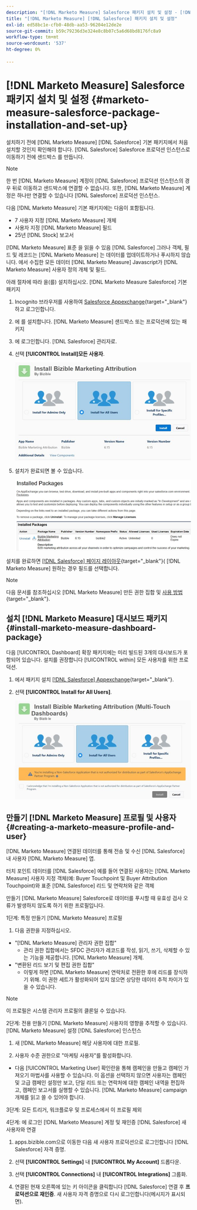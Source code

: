 ```yaml
---
description: "[!DNL Marketo Measure] Salesforce 패키지 설치 및 설정 - [!DNL Marketo Measure] - 제품 설명서"
title: "[!DNL Marketo Measure] [!DNL Salesforce] 패키지 설치 및 설정"
exl-id: ed58bc1e-cfb0-48db-aa53-96204e12de2e
source-git-commit: b59c79236d3e324e8c8b07c5a6d68bd8176fc8a9
workflow-type: tm+mt
source-wordcount: '537'
ht-degree: 0%

---
```


# [!DNL Marketo Measure] Salesforce 패키지 설치 및 설정 {#marketo-measure-salesforce-package-installation-and-set-up}

설치하기 전에 [!DNL Marketo Measure] [!DNL Salesforce] 기본 패키지에서 처음 설치할 것인지 확인해야 합니다. [!DNL Salesforce] Salesforce 프로덕션 인스턴스로 이동하기 전에 샌드박스 를 만듭니다.

>[!NOTE]
>
>한 번 [!DNL Marketo Measure] 계정이 [!DNL Salesforce] 프로덕션 인스턴스의 경우 뒤로 이동하고 샌드박스에 연결할 수 없습니다. 또한, [!DNL Marketo Measure] 계정은 하나만 연결할 수 있습니다 [!DNL Salesforce] 프로덕션 인스턴스.

다음 [!DNL Marketo Measure] 기본 패키지에는 다음이 포함됩니다.

* 7 사용자 지정 [!DNL Marketo Measure] 개체
* 사용자 지정 [!DNL Marketo Measure] 필드
* 25년 [!DNL Stock] 보고서

[!DNL Marketo Measure] 표준 을 읽을 수 있음 [!DNL Salesforce] 그러나 객체, 필드 및 레코드는 [!DNL Marketo Measure] 는 데이터를 업데이트하거나 푸시하지 않습니다. 에서 수집한 모든 데이터 [!DNL Marketo Measure] Javascript가 [!DNL Marketo Measure] 사용자 정의 개체 및 필드.

아래 절차에 따라 을(를) 설치하십시오. [!DNL Marketo Measure Salesforce] 기본 패키지

1. Incognito 브라우저를 사용하여 [Salesforce Appexchange](https://appexchange.salesforce.com/appxListingDetail?listingId=a0N3000000B3KLuEAN){target=&quot;_blank&quot;} 하고 로그인합니다.

1. 에 를 설치합니다. [!DNL Marketo Measure] 샌드박스 또는 프로덕션에 있는 패키지

1. 에 로그인합니다. [!DNL Salesforce] 관리자로.

1. 선택 **[!UICONTROL Install]모든 사용자**.

   ![](assets/marketo-measure-salesforce-package-installation-and-set-up-1.png)

1. 설치가 완료되면 볼 수 있습니다.

   ![](assets/marketo-measure-salesforce-package-installation-and-set-up-2.png)

설치를 완료하면 [[!DNL Salesforce] 페이지 레이아웃](/help/configuration-and-setup/marketo-measure-and-salesforce/page-layout-instructions.md){target=&quot;_blank&quot;}( [!DNL Marketo Measure] 원하는 경우 필드를 선택합니다.

>[!NOTE]
>
>다음 문서를 참조하십시오 [!DNL Marketo Measure] 만든 권한 집합 및 [사용 방법](/help/configuration-and-setup/marketo-measure-and-salesforce/marketo-measure-permission-sets.md){target=&quot;_blank&quot;}.

## 설치 [!DNL Marketo Measure] 대시보드 패키지 {#install-marketo-measure-dashboard-package}

다음 [!UICONTROL Dashboard] 확장 패키지에는 미리 빌드된 3개의 대시보드가 포함되어 있습니다. 설치를 권장합니다 [!UICONTROL within] 모든 사용자를 위한 프로덕션.

1. 에서 패키지 설치 [[!DNL Salesforce] Appexchange](https://login.salesforce.com/packaging/installPackage.apexp?p0=04t610000001jI6){target=&quot;_blank&quot;}.

1. 선택 **[!UICONTROL Install for All Users]**.

   ![](assets/marketo-measure-salesforce-package-installation-and-set-up-3.png)

## 만들기 [!DNL Marketo Measure] 프로필 및 사용자 {#creating-a-marketo-measure-profile-and-user}

[!DNL Marketo Measure] 연결된 데이터를 통해 전송 및 수신 [!DNL Salesforce] 내 사용자 [!DNL Marketo Measure] 앱.

터치 포인트 데이터를 [!DNL Salesforce] 예를 들어 연결된 사용자는 [!DNL Marketo Measure] 사용자 지정 객체(예: Buyer Touchpoint 및 Buyer Attribution Touchpoint)와 표준 [!DNL Salesforce] 리드 및 연락처와 같은 객체

만들기 [!DNL Marketo Measure] Salesforce로 데이터를 푸시할 때 유효성 검사 오류가 발생하지 않도록 하기 위한 프로필입니다.

1단계: 특정 만들기 [!DNL Marketo Measure] 프로필

1. 다음 권한을 지정하십시오.

* &quot;[!DNL Marketo Measure] 관리자 권한 집합&quot;
   * 관리 권한 집합에서는 SFDC 관리자가 레코드를 작성, 읽기, 쓰기, 삭제할 수 있는 기능을 제공합니다. [!DNL Marketo Measure] 개체.
* &quot;변환된 리드 보기 및 편집 권한 집합&quot;
   * 이렇게 하면 [!DNL Marketo Measure] 연락처로 전환한 후에 리드를 장식하기 위해. 이 권한 세트가 활성화되어 있지 않으면 상당한 데이터 추적 차이가 있을 수 있습니다.

>[!NOTE]
>
>이 프로필은 시스템 관리자 프로필의 클론일 수 있습니다.

2단계: 전용 만들기 [!DNL Marketo Measure] 사용자의 영향을 추적할 수 있습니다. [!DNL Marketo Measure] 설정 [!DNL Salesforce] 인스턴스

1. 새 [!DNL Marketo Measure] 해당 사용자에 대한 프로필.

1. 사용자 수준 권한으로 &quot;마케팅 사용자&quot;를 활성화합니다.

* 다음 [!UICONTROL Marketing User] 확인란을 통해 캠페인을 만들고 캠페인 가져오기 마법사를 사용할 수 있습니다. 이 옵션을 선택하지 않으면 사용자는 캠페인 및 고급 캠페인 설정만 보고, 단일 리드 또는 연락처에 대한 캠페인 내역을 편집하고, 캠페인 보고서를 실행할 수 있습니다. [!DNL Marketo Measure] campaign 개체를 읽고 쓸 수 있어야 합니다.

3단계: 모든 트리거, 워크플로우 및 프로세스에서 이 프로필 제외

4단계: 에 로그인 [!DNL Marketo Measure] 계정 및 재인증 [!DNL Salesforce] 새 사용자와 연결

1. apps.bizible.com으로 이동한 다음 새 사용자 프로덕션으로 로그인합니다 [!DNL Salesforce] 자격 증명.

1. 선택 **[!UICONTROL Settings]** 내 **[!UICONTROL My Account]** 드롭다운.

1. 선택 **[!UICONTROL Connections]** 내 **[!UICONTROL Integrations]** 그룹화.

1. 연결된 현재 오른쪽에 있는 키 아이콘을 클릭합니다 [!DNL Salesforce] 연결 후 **프로덕션으로 재인증**. 새 사용자 자격 증명으로 다시 로그인합니다(메시지가 표시되면).
